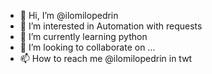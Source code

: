 - 👋 Hi, I’m @ilomilopedrin
- 👀 I’m interested in Automation with requests
- 🌱 I’m currently learning python
- 💞️ I’m looking to collaborate on ...
- 📫 How to reach me @ilomilopedrin in twt

